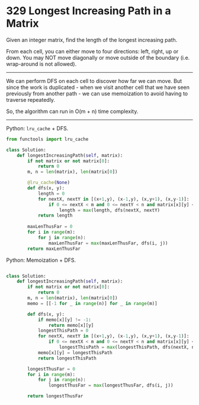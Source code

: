 329 Longest Increasing Path in a Matrix
=======================================

Given an integer matrix, find the length of the longest increasing path.

From each cell, you can either move to four directions: left, right, up or
down. You may NOT move diagonally or move outside of the boundary (i.e.
wrap-around is not allowed).

---

We can perform DFS on each cell to discover how far we can move. But since the
work is duplicated - when we visit another cell that we have seen previously
from another path - we can use memoization to avoid having to traverse
repeatedly.

So, the algorithm can run in O(m + n) time complexity.

---

Python: `lru_cache` + DFS.

```python
from functools import lru_cache

class Solution:
    def longestIncreasingPath(self, matrix):
        if not matrix or not matrix[0]:
            return 0
        m, n = len(matrix), len(matrix[0])

        @lru_cache(None)
        def dfs(x, y):
            length = 0
            for nextX, nextY in [(x+1,y), (x-1,y), (x,y+1), (x,y-1)]:
                if 0 <= nextX < m and 0 <= nextY < n and matrix[x][y] < matrix[nextX][nextY]:
                    length = max(length, dfs(nextX, nextY)
            return length
        
        maxLenThusFar = 0
        for i in range(m):
            for j in range(n):
                maxLenThusFar = max(maxLenThusFar, dfs(i, j))
        return maxLenThusFar
```

Python: Memoization + DFS.

```python

class Solution:
    def longestIncreasingPath(self, matrix):
        if not matrix or not matrix[0]:
            return 0
        m, n = len(matrix), len(matrix[0])
        memo = [[-1 for _ in range(n)] for _ in range(m)]

        def dfs(x, y):
            if memo[x][y] != -1:
                return memo[x][y]
            longestThisPath = 0
            for nextX, nextY in [(x+1,y), (x-1,y), (x,y+1), (x,y-1)]:
                if 0 <= nextX < m and 0 <= nextY < n and matrix[x][y] < matrix[nextX][nextY]:
                    longestThisPath = max(longestThisPath, dfs(nextX, nextY))
            memo[x][y] = longestThisPath
            return longestThisPath

        longestThusFar = 0
        for i in range(m):
            for j in range(n):
                longestThusFar = max(longestThusFar, dfs(i, j))

        return longestThusFar
```
